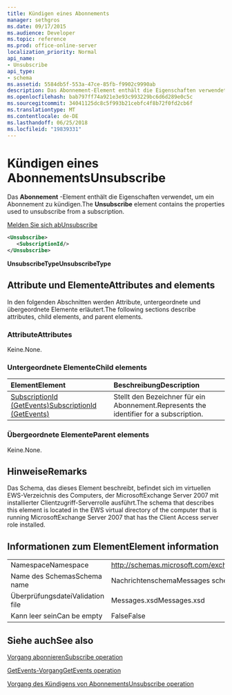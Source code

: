 ```yaml
---
title: Kündigen eines Abonnements
manager: sethgros
ms.date: 09/17/2015
ms.audience: Developer
ms.topic: reference
ms.prod: office-online-server
localization_priority: Normal
api_name:
- Unsubscribe
api_type:
- schema
ms.assetid: 5584db5f-553a-47ce-85fb-f9902c9990ab
description: Das Abonnement-Element enthält die Eigenschaften verwendet, um ein Abonnement zu kündigen.
ms.openlocfilehash: bab797ff74a921e3e93c993229bc6d6d289e0c5c
ms.sourcegitcommit: 34041125dc8c5f993b21cebfc4f8b72f0fd2cb6f
ms.translationtype: MT
ms.contentlocale: de-DE
ms.lasthandoff: 06/25/2018
ms.locfileid: "19839331"
---
```

# <a name="unsubscribe"></a><span data-ttu-id="47663-103">Kündigen eines Abonnements</span><span class="sxs-lookup"><span data-stu-id="47663-103">Unsubscribe</span></span>

<span data-ttu-id="47663-104">Das **Abonnement** -Element enthält die Eigenschaften verwendet, um ein Abonnement zu kündigen.</span><span class="sxs-lookup"><span data-stu-id="47663-104">The **Unsubscribe** element contains the properties used to unsubscribe from a subscription.</span></span> 
  
[<span data-ttu-id="47663-105">Melden Sie sich ab</span><span class="sxs-lookup"><span data-stu-id="47663-105">Unsubscribe</span></span>](unsubscribe.md)
  
```xml
<Unsubscribe>
   <SubscriptionId/>
</Unsubscribe>
```

 <span data-ttu-id="47663-106">**UnsubscribeType**</span><span class="sxs-lookup"><span data-stu-id="47663-106">**UnsubscribeType**</span></span>
## <a name="attributes-and-elements"></a><span data-ttu-id="47663-107">Attribute und Elemente</span><span class="sxs-lookup"><span data-stu-id="47663-107">Attributes and elements</span></span>

<span data-ttu-id="47663-108">In den folgenden Abschnitten werden Attribute, untergeordnete und übergeordnete Elemente erläutert.</span><span class="sxs-lookup"><span data-stu-id="47663-108">The following sections describe attributes, child elements, and parent elements.</span></span>
  
### <a name="attributes"></a><span data-ttu-id="47663-109">Attribute</span><span class="sxs-lookup"><span data-stu-id="47663-109">Attributes</span></span>

<span data-ttu-id="47663-110">Keine.</span><span class="sxs-lookup"><span data-stu-id="47663-110">None.</span></span>
  
### <a name="child-elements"></a><span data-ttu-id="47663-111">Untergeordnete Elemente</span><span class="sxs-lookup"><span data-stu-id="47663-111">Child elements</span></span>

|<span data-ttu-id="47663-112">**Element**</span><span class="sxs-lookup"><span data-stu-id="47663-112">**Element**</span></span>|<span data-ttu-id="47663-113">**Beschreibung**</span><span class="sxs-lookup"><span data-stu-id="47663-113">**Description**</span></span>|
|:-----|:-----|
|[<span data-ttu-id="47663-114">SubscriptionId (GetEvents)</span><span class="sxs-lookup"><span data-stu-id="47663-114">SubscriptionId (GetEvents)</span></span>](subscriptionid-getevents.md) <br/> |<span data-ttu-id="47663-115">Stellt den Bezeichner für ein Abonnement.</span><span class="sxs-lookup"><span data-stu-id="47663-115">Represents the identifier for a subscription.</span></span>  <br/> |
   
### <a name="parent-elements"></a><span data-ttu-id="47663-116">Übergeordnete Elemente</span><span class="sxs-lookup"><span data-stu-id="47663-116">Parent elements</span></span>

<span data-ttu-id="47663-117">Keine.</span><span class="sxs-lookup"><span data-stu-id="47663-117">None.</span></span>
  
## <a name="remarks"></a><span data-ttu-id="47663-118">Hinweise</span><span class="sxs-lookup"><span data-stu-id="47663-118">Remarks</span></span>

<span data-ttu-id="47663-119">Das Schema, das dieses Element beschreibt, befindet sich im virtuellen EWS-Verzeichnis des Computers, der MicrosoftExchange Server 2007 mit installierter Clientzugriff-Serverrolle ausführt.</span><span class="sxs-lookup"><span data-stu-id="47663-119">The schema that describes this element is located in the EWS virtual directory of the computer that is running MicrosoftExchange Server 2007 that has the Client Access server role installed.</span></span>
  
## <a name="element-information"></a><span data-ttu-id="47663-120">Informationen zum Element</span><span class="sxs-lookup"><span data-stu-id="47663-120">Element information</span></span>

|||
|:-----|:-----|
|<span data-ttu-id="47663-121">Namespace</span><span class="sxs-lookup"><span data-stu-id="47663-121">Namespace</span></span>  <br/> |http://schemas.microsoft.com/exchange/services/2006/messages  <br/> |
|<span data-ttu-id="47663-122">Name des Schemas</span><span class="sxs-lookup"><span data-stu-id="47663-122">Schema name</span></span>  <br/> |<span data-ttu-id="47663-123">Nachrichtenschema</span><span class="sxs-lookup"><span data-stu-id="47663-123">Messages schema</span></span>  <br/> |
|<span data-ttu-id="47663-124">Überprüfungsdatei</span><span class="sxs-lookup"><span data-stu-id="47663-124">Validation file</span></span>  <br/> |<span data-ttu-id="47663-125">Messages.xsd</span><span class="sxs-lookup"><span data-stu-id="47663-125">Messages.xsd</span></span>  <br/> |
|<span data-ttu-id="47663-126">Kann leer sein</span><span class="sxs-lookup"><span data-stu-id="47663-126">Can be empty</span></span>  <br/> |<span data-ttu-id="47663-127">False</span><span class="sxs-lookup"><span data-stu-id="47663-127">False</span></span>  <br/> |
   
## <a name="see-also"></a><span data-ttu-id="47663-128">Siehe auch</span><span class="sxs-lookup"><span data-stu-id="47663-128">See also</span></span>



[<span data-ttu-id="47663-129">Vorgang abonnieren</span><span class="sxs-lookup"><span data-stu-id="47663-129">Subscribe operation</span></span>](subscribe-operation.md)
  
[<span data-ttu-id="47663-130">GetEvents-Vorgang</span><span class="sxs-lookup"><span data-stu-id="47663-130">GetEvents operation</span></span>](getevents-operation.md)
  
[<span data-ttu-id="47663-131">Vorgang des Kündigens von Abonnements</span><span class="sxs-lookup"><span data-stu-id="47663-131">Unsubscribe operation</span></span>](unsubscribe-operation.md)

